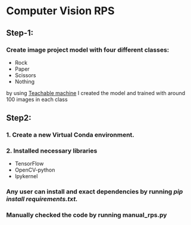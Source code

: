 # Computer Vision RPS

## Step-1:

### Create image project model with four different classes:
- Rock
- Paper
- Scissors
- Nothing
 
 by using <a href="https://teachablemachine.withgoogle.com/" target=_blank> Teachable machine</a> I created the model and trained with around 100 images in each class

## Step2:
### 1. Create a new Virtual Conda environment.
### 2. Installed necessary libraries
- TensorFlow
- OpenCV-python
- Ipykernel

### <b>Any user can install and exact dependencies by running <i> pip install requirements.txt.</i></b>


### Manually checked the code by running manual_rps.py

### 
